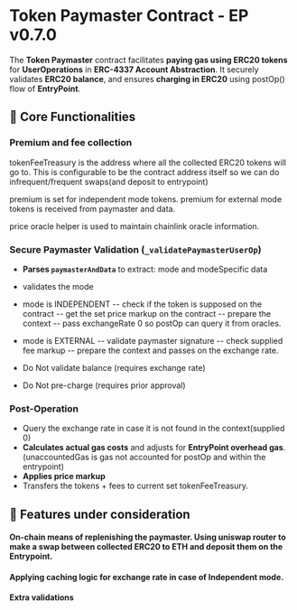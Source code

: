 # Token Paymaster Contract - EP v0.7.0

The **Token Paymaster** contract facilitates **paying gas using ERC20 tokens** for **UserOperations** in **ERC-4337 Account Abstraction**. It securely validates **ERC20 balance**, and ensures **charging in ERC20** using postOp() flow of **EntryPoint**.

## 🔹 Core Functionalities

### Premium and fee collection

tokenFeeTreasury is the address where all the collected ERC20 tokens will go to. This is configurable to be the contract address itself so we can do infrequent/frequent swaps(and deposit to entrypoint)

premium is set for independent mode tokens. premium for external mode tokens is received from paymaster and data. 

price oracle helper is used to maintain chainlink oracle information.



### Secure Paymaster Validation (`_validatePaymasterUserOp`)

- **Parses `paymasterAndData`** to extract: mode and modeSpecific data
- validates the mode
- mode is INDEPENDENT
  -- check if the token is supposed on the contract
  -- get the set price markup on the contract
  -- prepare the context
  -- pass exchangeRate 0 so postOp can query it from oracles.


- mode is EXTERNAL
  -- validate paymaster signature
  -- check supplied fee markup
  -- prepare the context and passes on the exchange rate.

- Do Not validate balance (requires exchange rate)
- Do Not pre-charge (requires prior approval)


### Post-Operation

- Query the exchange rate in case it is not found in the context(supplied 0)
- **Calculates actual gas costs** and adjusts for **EntryPoint overhead gas**.(unaccountedGas is gas not accounted for postOp and within the entrypoint)
- **Applies price markup**
- Transfers the tokens + fees to current set tokenFeeTreasury.



## 🔹 Features under consideration

#### On-chain means of replenishing the paymaster. Using uniswap router to make a swap between collected ERC20 to ETH and deposit them on the Entrypoint.
#### Applying caching logic for exchange rate in case of Independent mode.
#### Extra validations
